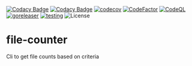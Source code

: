 [![Codacy Badge](https://app.codacy.com/project/badge/Coverage/ce5cfd2ce64c42c7b65a74452b38a5fe)](https://app.codacy.com/gh/ondrovic/file-counter/dashboard?utm_source=gh&utm_medium=referral&utm_content=&utm_campaign=Badge_coverage)
[![Codacy Badge](https://app.codacy.com/project/badge/Grade/ce5cfd2ce64c42c7b65a74452b38a5fe)](https://app.codacy.com/gh/ondrovic/file-counter/dashboard?utm_source=gh&utm_medium=referral&utm_content=&utm_campaign=Badge_grade)
[![codecov](https://codecov.io/github/ondrovic/file-counter/graph/badge.svg?token=ABG1EY7BMB)](https://codecov.io/github/ondrovic/file-counter)
[![CodeFactor](https://www.codefactor.io/repository/github/ondrovic/file-counter/badge)](https://www.codefactor.io/repository/github/ondrovic/file-counter)
[![CodeQL](https://github.com/ondrovic/file-counter/actions/workflows/codeql.yml/badge.svg)](https://github.com/ondrovic/file-counter/actions/workflows/codeql.yml)
[![goreleaser](https://github.com/ondrovic/file-counter/actions/workflows/release.yml/badge.svg)](https://github.com/ondrovic/file-counter/actions/workflows/release.yml)
[![testing](https://github.com/ondrovic/file-counter/actions/workflows/testing.yml/badge.svg)](https://github.com/ondrovic/file-counter/actions/workflows/testing.yml)
![License](https://img.shields.io/badge/license-MIT-blue)

# file-counter
Cli to get file counts based on criteria
